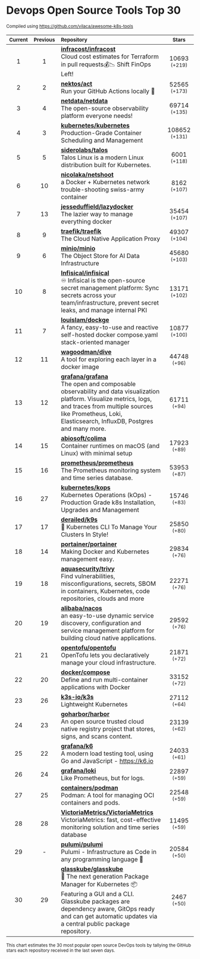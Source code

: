 # Devops Open Source Tools Top 30
<sup>Compiled using https://github.com/vilaca/awesome-k8s-tools</sup>
<div align="center">

|<sub>Current</sub>|<sub>Previous</sub>|<sub>Repository</sub>|<sub>Stars</sub>|
|:---:|:---:|:---|:---:|
|1|1|[**infracost/infracost**](https://github.com/infracost/infracost)<br/>Cloud cost estimates for Terraform in pull requests💰📉 Shift FinOps Left!|10693 <sup>(+219)</sup>|
|2|2|[**nektos/act**](https://github.com/nektos/act)<br/>Run your GitHub Actions locally 🚀|52565 <sup>(+173)</sup>|
|3|4|[**netdata/netdata**](https://github.com/netdata/netdata)<br/>The open-source observability platform everyone needs!|69714 <sup>(+135)</sup>|
|4|3|[**kubernetes/kubernetes**](https://github.com/kubernetes/kubernetes)<br/>Production-Grade Container Scheduling and Management|108652 <sup>(+131)</sup>|
|5|5|[**siderolabs/talos**](https://github.com/siderolabs/talos)<br/>Talos Linux is a modern Linux distribution built for Kubernetes.|6001 <sup>(+118)</sup>|
|6|10|[**nicolaka/netshoot**](https://github.com/nicolaka/netshoot)<br/>a Docker + Kubernetes network trouble-shooting swiss-army container|8162 <sup>(+107)</sup>|
|7|13|[**jesseduffield/lazydocker**](https://github.com/jesseduffield/lazydocker)<br/>The lazier way to manage everything docker|35454 <sup>(+107)</sup>|
|8|9|[**traefik/traefik**](https://github.com/traefik/traefik)<br/>The Cloud Native Application Proxy|49307 <sup>(+104)</sup>|
|9|6|[**minio/minio**](https://github.com/minio/minio)<br/>The Object Store for AI Data Infrastructure|45680 <sup>(+103)</sup>|
|10|8|[**Infisical/infisical**](https://github.com/Infisical/infisical)<br/>♾ Infisical is the open-source secret management platform: Sync secrets across your team/infrastructure, prevent secret leaks, and manage internal PKI|13171 <sup>(+102)</sup>|
|11|7|[**louislam/dockge**](https://github.com/louislam/dockge)<br/>A fancy, easy-to-use and reactive self-hosted docker compose.yaml stack-oriented manager|10877 <sup>(+100)</sup>|
|12|11|[**wagoodman/dive**](https://github.com/wagoodman/dive)<br/>A tool for exploring each layer in a docker image|44748 <sup>(+96)</sup>|
|13|12|[**grafana/grafana**](https://github.com/grafana/grafana)<br/>The open and composable observability and data visualization platform. Visualize metrics, logs, and traces from multiple sources like Prometheus, Loki, Elasticsearch, InfluxDB, Postgres and many more. |61711 <sup>(+94)</sup>|
|14|15|[**abiosoft/colima**](https://github.com/abiosoft/colima)<br/>Container runtimes on macOS (and Linux) with minimal setup|17923 <sup>(+89)</sup>|
|15|16|[**prometheus/prometheus**](https://github.com/prometheus/prometheus)<br/>The Prometheus monitoring system and time series database.|53953 <sup>(+87)</sup>|
|16|27|[**kubernetes/kops**](https://github.com/kubernetes/kops)<br/>Kubernetes Operations (kOps) - Production Grade k8s Installation, Upgrades and Management|15746 <sup>(+83)</sup>|
|17|17|[**derailed/k9s**](https://github.com/derailed/k9s)<br/>🐶 Kubernetes CLI To Manage Your Clusters In Style!|25850 <sup>(+80)</sup>|
|18|14|[**portainer/portainer**](https://github.com/portainer/portainer)<br/>Making Docker and Kubernetes management easy.|29834 <sup>(+76)</sup>|
|19|18|[**aquasecurity/trivy**](https://github.com/aquasecurity/trivy)<br/>Find vulnerabilities, misconfigurations, secrets, SBOM in containers, Kubernetes, code repositories, clouds and more|22271 <sup>(+76)</sup>|
|20|19|[**alibaba/nacos**](https://github.com/alibaba/nacos)<br/>an easy-to-use dynamic service discovery, configuration and service management platform for building cloud native applications.|29592 <sup>(+76)</sup>|
|21|21|[**opentofu/opentofu**](https://github.com/opentofu/opentofu)<br/>OpenTofu lets you declaratively manage your cloud infrastructure.|21871 <sup>(+72)</sup>|
|22|20|[**docker/compose**](https://github.com/docker/compose)<br/>Define and run multi-container applications with Docker|33152 <sup>(+72)</sup>|
|23|26|[**k3s-io/k3s**](https://github.com/k3s-io/k3s)<br/>Lightweight Kubernetes|27112 <sup>(+64)</sup>|
|24|23|[**goharbor/harbor**](https://github.com/goharbor/harbor)<br/>An open source trusted cloud native registry project that stores, signs, and scans content.|23139 <sup>(+62)</sup>|
|25|22|[**grafana/k6**](https://github.com/grafana/k6)<br/>A modern load testing tool, using Go and JavaScript - https://k6.io|24033 <sup>(+61)</sup>|
|26|24|[**grafana/loki**](https://github.com/grafana/loki)<br/>Like Prometheus, but for logs.|22897 <sup>(+59)</sup>|
|27|25|[**containers/podman**](https://github.com/containers/podman)<br/>Podman: A tool for managing OCI containers and pods.|22548 <sup>(+59)</sup>|
|28|28|[**VictoriaMetrics/VictoriaMetrics**](https://github.com/VictoriaMetrics/VictoriaMetrics)<br/>VictoriaMetrics: fast, cost-effective monitoring solution and time series database|11495 <sup>(+59)</sup>|
|29|-|[**pulumi/pulumi**](https://github.com/pulumi/pulumi)<br/>Pulumi - Infrastructure as Code in any programming language 🚀|20584 <sup>(+50)</sup>|
|30|29|[**glasskube/glasskube**](https://github.com/glasskube/glasskube)<br/>🧊 The next generation Package Manager for Kubernetes 📦 Featuring a GUI and a CLI. Glasskube packages are dependency aware, GitOps ready and can get automatic updates via a central public package repository.|2467 <sup>(+50)</sup>|


</div>

<sub>This chart estimates the 30 most popular open source DevOps tools by tallying the GitHub stars each repository received in the last seven days.</sub>
